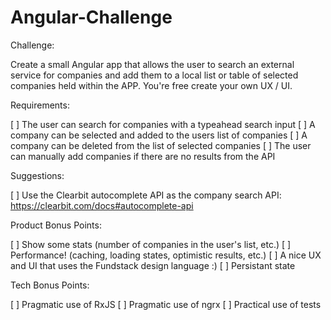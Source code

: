 # Angular-Challenge

Challenge: 

Create a small Angular app that allows the user to search an external service for companies and add them to a local list or table of selected companies held within the APP. You're free create your own UX / UI. 

Requirements:

[ ] The user can search for companies with a typeahead search input
[ ] A company can be selected and added to the users list of companies
[ ] A company can be deleted from the list of selected companies
[ ] The user can manually add companies if there are no results from the API

Suggestions:

[ ] Use the Clearbit autocomplete API as the company search API: https://clearbit.com/docs#autocomplete-api

Product Bonus Points: 

[ ] Show some stats (number of companies in the user's list, etc.)
[ ] Performance! (caching, loading states, optimistic results, etc.)
[ ] A nice UX and UI that uses the Fundstack design language :) 
[ ] Persistant state

Tech Bonus Points: 

[ ] Pragmatic use of RxJS
[ ] Pragmatic use of ngrx
[ ] Practical use of tests
